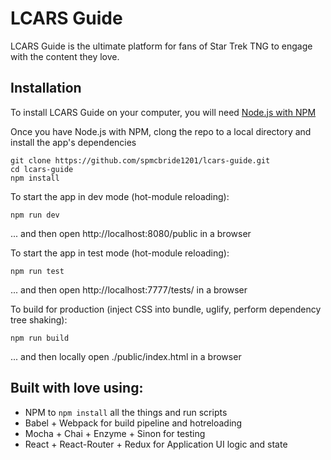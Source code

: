 # LCARS Guide

LCARS Guide is the ultimate platform for fans of Star Trek TNG to engage with the content they love.

## Installation

To install LCARS Guide on your computer, you will need [Node.js with NPM](https://nodejs.org/en/download/)

Once you have Node.js with NPM, clong the repo to a local directory and install the app's dependencies

```
git clone https://github.com/spmcbride1201/lcars-guide.git
cd lcars-guide
npm install
```

To start the app in dev mode (hot-module reloading):
```
npm run dev
```
... and then open http://localhost:8080/public in a browser

To start the app in test mode (hot-module reloading):
```
npm run test
```
... and then open http://localhost:7777/tests/ in a browser

To build for production (inject CSS into bundle, uglify, perform dependency tree shaking):
```
npm run build
```
... and then locally open ./public/index.html in a browser

## Built with love using:
* NPM to `npm install` all the things and run scripts
* Babel + Webpack for build pipeline and hotreloading
* Mocha + Chai + Enzyme + Sinon for testing
* React + React-Router + Redux for Application UI logic and state
